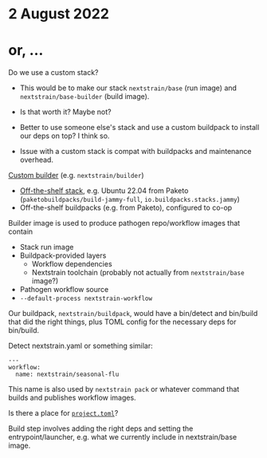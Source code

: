 # 2 August 2022
# or, …

Do we use a custom stack?
  - This would be to make our stack `nextstrain/base` (run image) and
    `nextstrain/base-builder` (build image).

  - Is that worth it?  Maybe not?

  - Better to use someone else's stack and use a custom buildpack to install
    our deps on top?  I think so.

  - Issue with a custom stack is compat with buildpacks and maintenance
    overhead.


[Custom builder](https://buildpacks.io/docs/operator-guide/create-a-builder/) (e.g. `nextstrain/builder`)
  - [Off-the-shelf stack](https://paketo.io/docs/concepts/stacks/), e.g. Ubuntu 22.04 from Paketo (`paketobuildpacks/build-jammy-full`, `io.buildpacks.stacks.jammy`)
  - Off-the-shelf buildpacks (e.g. from Paketo), configured to co-op


Builder image is used to produce pathogen repo/workflow images that contain
  - Stack run image
  - Buildpack-provided layers
    - Workflow dependencies
    - Nextstrain toolchain (probably not actually from `nextstrain/base` image?)
  - Pathogen workflow source
  - `--default-process nextstrain-workflow`

Our buildpack, `nextstrain/buildpack`, would have a bin/detect and bin/build
that did the right things, plus TOML config for the necessary deps for
bin/build.

Detect nextstrain.yaml or something similar:

    ---
    workflow:
      name: nextstrain/seasonal-flu

This name is also used by `nextstrain pack` or whatever command that builds
and publishes workflow images.

Is there a place for [`project.toml`](https://buildpacks.io/docs/app-developer-guide/using-project-descriptor/)?

Build step involves adding the right deps and setting the entrypoint/launcher,
e.g. what we currently include in nextstrain/base image.
